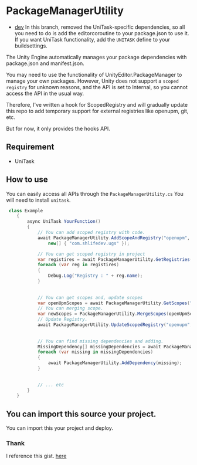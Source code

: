 # PackageManagerUtility
* [dev](https://github.com/shlifedev/unity-package-manager-utility/tree/dev)
 In this branch, removed the UniTask-specific dependencies, so all you need to do is add the editorcoroutine to your package.json to use it. If you want UniTask functionality, add the `UNITASK` define to your buildsettings. 


The Unity Engine automatically manages your package dependencies with package.json and manifest.json.

You may need to use the functionality of UnityEditor.PackageManager to manage your own packages. However, Unity does not support a `scoped registry` for unknown reasons, and the API is set to Internal, so you cannot access the API in the usual way.

Therefore, I've written a hook for ScopedRegistry and will gradually update this repo to add temporary support for external registries like openupm, git, etc.

But for now, it only provides the hooks API. 

## Requirement
- UniTask

## How to use
You can easily access all APIs through the `PackageManagerUtility.cs` You will need to install `unitask`.
```csharp
 class Example 
    {
        async UniTask YourFunction()
        {
            // You can add scoped registry with code.
            await PackageManagerUtility.AddScopeAndRegistry("openupm", "https://package.openupm.com",
                new[] { "com.shlifedev.ugs" });

            // You can get scoped registry in project
            var registires = await PackageManagerUtility.GetRegistries();
            foreach (var reg in registires)
            {
                Debug.Log("Registry : " + reg.name);
            }
            
            
            // You can get scopes and, update scopes
            var openUpmScopes = await PackageManagerUtility.GetScopes("openupm");
            // You can merging scope.
            var newScopes = PackageManagerUtility.MergeScopes(openUpmScopes, new[] { "com.cysharp.unitask" });
            // Update Registry.
            await PackageManagerUtility.UpdateScopedRegistry("openupm", "https://package.openupm.com", newScopes);
            
            
            // You can find missing dependencies and adding.
            MissingDependency[] missingDependencies = await PackageManagerUtility.GetMissingDependency();
            foreach (var missing in missingDependencies)
            {
                await PackageManagerUtility.AddDependency(missing);
            }
            
         
            // ... etc
        }
    }
```

## You can import this source your project.
You can import this your project and deploy. 

### Thank
I reference this gist. [here](https://gist.github.com/Thaina/eec5752b25f7bfd3737f7dd9ed2fa53c)
